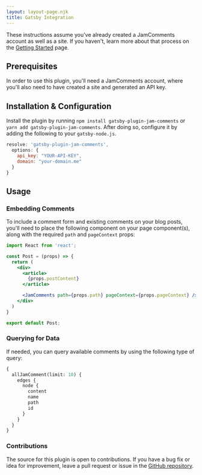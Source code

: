 ```yaml
---
layout: layout-page.njk
title: Gatsby Integration
---
```


These instructions assume you've already created a JamComments account as well as a site. If you haven't, learn more about that process on the [Getting Started](/docs/getting-started) page.

## Prerequisites
In order to use this plugin, you'll need a JamComments account, where you'll also need to have created a site and generated an API key.

## Installation & Configuration

Install the plugin by running `npm install gatsby-plugin-jam-comments` or `yarn add gatsby-plugin-jam-comments`. After doing so, configure it by adding the following to your `gatsby-node.js`.

```js
resolve: 'gatsby-plugin-jam-comments',
  options: {
    api_key: "YOUR-API-KEY",
    domain: "your-domain.me"
  }
}
```

## Usage

### Embedding Comments

To include a comment form and existing comments on your blog posts, you'll need to place the following component on your page component(s), along with the required `path` and `pageContext` props:

```jsx
import React from 'react';

const Post = (props) => {
  return (
    <div>
      <article>
        {props.postContent}
      </article>

      <JamComments path={props.path} pageContext={props.pageContext} />
    </div>
  )
}

export default Post;
```

### Querying for Data

If needed, you can query available comments by using the following type of query:

```graphql
{
  allJamComment(limit: 10) {
    edges {
      node {
        content
        name
        path
        id
      }
    }
  }
}
```

### Contributions

The source for this plugin is open to contributions. If you have a bug fix or idea for improvement, leave a pull request or issue in the [GitHub repository](https://github.com/alexmacarthur/gatsby-plugin-jam-comments).
